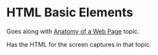 # HTML Basic Elements

Goes along with [Anatomy of a Web Page](https://chnn-anne.gitbook.io/html-css/how-the-web-works/anatomy-of-a-web-page) topic. 

Has the HTML for the screen captures in that topic.



